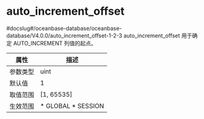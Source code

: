 auto_increment_offset 
==========================================
#docslug#/oceanbase-database/oceanbase-database/V4.0.0/auto_increment_offset-1-2-3
auto_increment_offset 用于确定 AUTO_INCREMENT 列值的起点。


| **属性** |                                                   **描述**                                                   |
|--------|------------------------------------------------------------------------------------------------------------|
| 参数类型   | uint                                                                                                       |
| 默认值    | 1                                                                                                          |
| 取值范围   | \[1, 65535\]                                                                                               |
| 生效范围   | * GLOBAL   * SESSION    |



